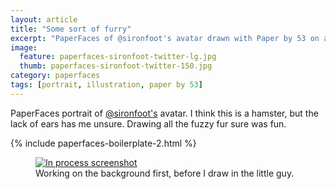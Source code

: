 ```yaml
---
layout: article
title: "Some sort of furry"
excerpt: "PaperFaces of @sironfoot's avatar drawn with Paper by 53 on an iPad."
image: 
  feature: paperfaces-sironfoot-twitter-lg.jpg
  thumb: paperfaces-sironfoot-twitter-150.jpg
category: paperfaces
tags: [portrait, illustration, paper by 53]
---
```


PaperFaces portrait of [@sironfoot's](http://twitter.com/sironfoot) avatar. I think this is a hamster, but the lack of ears has me unsure. Drawing all the fuzzy fur sure was fun.

{% include paperfaces-boilerplate-2.html %}

<figure>
	<a href="{{ site.url }}/images/paperfaces-sironfoot-process-lg.jpg"><img src="{{ site.url }}/images/paperfaces-sironfoot-process-600.jpg" alt="In process screenshot"></a>
	<figcaption>Working on the background first, before I draw in the little guy.</figcaption>
</figure>